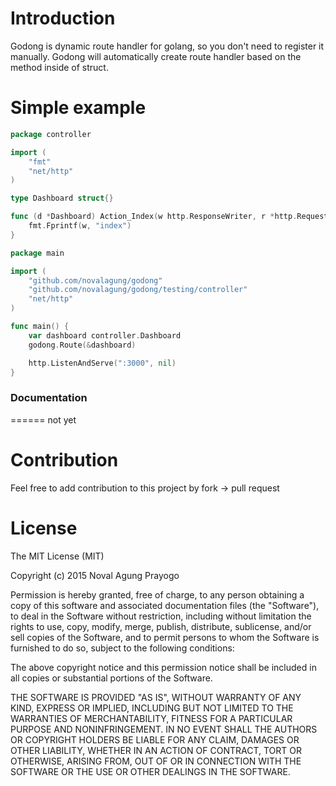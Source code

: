 Introduction
======
Godong is dynamic route handler for golang, so you don't need to register it manually. Godong will automatically create route handler based on the method inside of struct.

Simple example
======
```go
package controller

import (
	"fmt"
	"net/http"
)

type Dashboard struct{}

func (d *Dashboard) Action_Index(w http.ResponseWriter, r *http.Request) {
	fmt.Fprintf(w, "index")
}
```

```go
package main

import (
	"github.com/novalagung/godong"
	"github.com/novalagung/godong/testing/controller"
	"net/http"
)

func main() {
	var dashboard controller.Dashboard
	godong.Route(&dashboard)

	http.ListenAndServe(":3000", nil)
}
```

### Documentation
======
not yet

Contribution
======
Feel free to add contribution to this project by fork -> pull request

License
======
The MIT License (MIT)

Copyright (c) 2015 Noval Agung Prayogo

Permission is hereby granted, free of charge, to any person obtaining a copy
of this software and associated documentation files (the "Software"), to deal
in the Software without restriction, including without limitation the rights
to use, copy, modify, merge, publish, distribute, sublicense, and/or sell
copies of the Software, and to permit persons to whom the Software is
furnished to do so, subject to the following conditions:

The above copyright notice and this permission notice shall be included in all
copies or substantial portions of the Software.

THE SOFTWARE IS PROVIDED "AS IS", WITHOUT WARRANTY OF ANY KIND, EXPRESS OR
IMPLIED, INCLUDING BUT NOT LIMITED TO THE WARRANTIES OF MERCHANTABILITY,
FITNESS FOR A PARTICULAR PURPOSE AND NONINFRINGEMENT. IN NO EVENT SHALL THE
AUTHORS OR COPYRIGHT HOLDERS BE LIABLE FOR ANY CLAIM, DAMAGES OR OTHER
LIABILITY, WHETHER IN AN ACTION OF CONTRACT, TORT OR OTHERWISE, ARISING FROM,
OUT OF OR IN CONNECTION WITH THE SOFTWARE OR THE USE OR OTHER DEALINGS IN THE
SOFTWARE.
